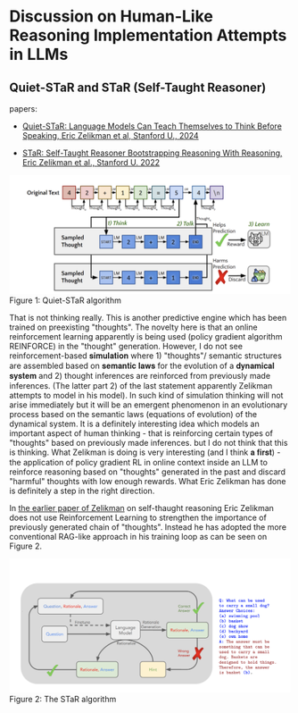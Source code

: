 # Discussion on Human-Like Reasoning Implementation Attempts in LLMs

## Quiet-STaR and STaR (Self-Taught Reasoner) 

papers:

* [Quiet-STaR: Language Models Can Teach Themselves to Think Before Speaking, Eric Zelikman et al, Stanford U., 2024](https://github.com/dimitarpg13/aiconcepts/blob/master/literature/LLM/human_like_reasoning/Quiet-STaR-Language_Models_Can_Teach_Themselves_to_Think_Before_Speaking_Eric_Zelikman_2024.pdf)

* [STaR: Self-Taught Reasoner Bootstrapping Reasoning With Reasoning, Eric Zelikman et al., Stanford U. 2022](https://github.com/dimitarpg13/aiconcepts/blob/master/literature/LLM/human_like_reasoning/STaR-Self-Taught_Reasoner_Bootstrapping_Reasoning_With_Reasoning_Eric_Zelikman_2022.pdf)

<img src="literature/LLM/human_like_reasoning/images/Quiet-STaR_algorithm.png" width="600">\
Figure 1: Quiet-STaR algorithm

That is not thinking really. This is another predictive engine which has been trained on preexisting "thoughts". The novelty here is that an online reinforcement learning apparently is being used (policy gradient algorithm REINFORCE) in the "thought" generation. However, I do not see reinforcement-based 𝐬𝐢𝐦𝐮𝐥𝐚𝐭𝐢𝐨𝐧 where 1) "thoughts"/ semantic structures are assembled based on 𝐬𝐞𝐦𝐚𝐧𝐭𝐢𝐜 𝐥𝐚𝐰𝐬 for the evolution of a 𝐝𝐲𝐧𝐚𝐦𝐢𝐜𝐚𝐥 𝐬𝐲𝐬𝐭𝐞𝐦 and 2) thought inferences are reinforced from previously made inferences. (The latter part 2) of the last statement apparently Zelikman attempts to model in his model). In such kind of simulation thinking will not arise immediately but it will be an emergent phenomenon in an evolutionary process based on the semantic laws (equations of evolution) of the dynamical system. 
It is a definitely interesting idea which models an important aspect of human thinking - that is reinforcing certain types of "thoughts" based on previously made inferences. but I do not think that this is thinking. What Zelikman is doing is very interesting (and I think 𝐚 𝐟𝐢𝐫𝐬𝐭) - the application of policy gradient RL in online context inside an LLM to reinforce reasoning based on "thoughts" generated in the past and discard "harmful" thoughts with low enough rewards. What Eric Zelikman has done is definitely a step in the right direction.

In [the earlier paper of Zelikman](https://github.com/dimitarpg13/aiconcepts/blob/master/literature/LLM/human_like_reasoning/STaR-Self-Taught_Reasoner_Bootstrapping_Reasoning_With_Reasoning_Eric_Zelikman_2022.pdf) on self-thaught reasoning Eric Zelikman does not use Reinforcement Learning to strengthen the importance of previously generated chain of "thoughts". Instead he has adopted the more conventional RAG-like approach in his training loop as can be seen on Figure 2.

<img src="literature/LLM/human_like_reasoning/images/STaR_Algorithm.png" width="600">\
Figure 2: The STaR algorithm

